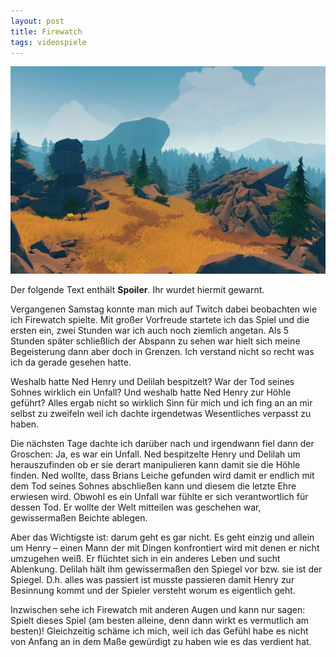 ```yaml
---
layout: post
title: Firewatch
tags: videospiele
---
```


![Firewatch Bild](/assets/2016-02-18-Firewatch.jpeg)

Der folgende Text enthält **Spoiler**. Ihr wurdet hiermit gewarnt.

Vergangenen Samstag konnte man mich auf Twitch dabei beobachten wie ich Firewatch spielte. Mit großer Vorfreude startete ich das Spiel und die ersten ein, zwei Stunden war ich auch noch ziemlich angetan. Als 5 Stunden später schließlich der Abspann zu sehen war hielt sich meine Begeisterung dann aber doch in Grenzen. Ich verstand nicht so recht was ich da gerade gesehen hatte.

Weshalb hatte Ned Henry und Delilah bespitzelt? War der Tod seines Sohnes wirklich ein Unfall? Und weshalb hatte Ned Henry zur Höhle geführt? Alles ergab nicht so wirklich Sinn für mich und ich fing an an mir selbst zu zweifeln weil ich dachte irgendetwas Wesentliches verpasst zu haben.

Die nächsten Tage dachte ich darüber nach und irgendwann fiel dann der Groschen: Ja, es war ein Unfall. Ned bespitzelte Henry und Delilah um herauszufinden ob er sie derart manipulieren kann damit sie die Höhle finden. Ned wollte, dass Brians Leiche gefunden wird damit er endlich mit dem Tod seines Sohnes abschließen kann und diesem die letzte Ehre erwiesen wird. Obwohl es ein Unfall war fühlte er sich verantwortlich für dessen Tod. Er wollte der Welt mitteilen was geschehen war, gewissermaßen Beichte ablegen.

Aber das Wichtigste ist: darum geht es gar nicht. Es geht einzig und allein um Henry – einen Mann der mit Dingen konfrontiert wird mit denen er nicht umzugehen weiß. Er flüchtet sich in ein anderes Leben und sucht Ablenkung. Delilah hält ihm gewissermaßen den Spiegel vor bzw. sie ist der Spiegel. D.h. alles was passiert ist musste passieren damit Henry zur Besinnung kommt und der Spieler versteht worum es eigentlich geht.

Inzwischen sehe ich Firewatch mit anderen Augen und kann nur sagen: Spielt dieses Spiel (am besten alleine, denn dann wirkt es vermutlich am besten)! Gleichzeitig schäme ich mich, weil ich das Gefühl habe es nicht von Anfang an in dem Maße gewürdigt zu haben wie es das verdient hat.